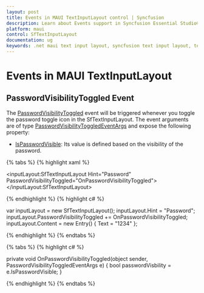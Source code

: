```yaml
---
layout: post
title: Events in MAUI TextInputLayout control | Syncfusion
description: Learn about Events support in Syncfusion Essential Studio® MAUI TextInputLayout control, its elements, and more.
platform: maui
control: SfTextInputLayout
documentation: ug
keywords: .net maui text input layout, syncfusion text input layout, text input layout maui.
---
```


# Events in MAUI TextInputLayout

## PasswordVisibilityToggled Event

The [PasswordVisibilityToggled](https://help.syncfusion.com/cr/maui/Syncfusion.Maui.Core.SfTextInputLayout.html#Syncfusion_Maui_Core_SfTextInputLayout_PasswordVisibilityToggled) event will be triggered whenever you toggle the password toggle icon in the SfTextInputLayout. The event arguments are of type [PasswordVisibilityToggledEventArgs](https://help.syncfusion.com/cr/maui/Syncfusion.Maui.Core.PasswordVisibilityToggledEventArgs.html) and expose the following property:

* [IsPasswordVisible](https://help.syncfusion.com/cr/maui/Syncfusion.Maui.Core.PasswordVisibilityToggledEventArgs.html#Syncfusion_Maui_Core_PasswordVisibilityToggledEventArgs_IsPasswordVisible): Its value is defined based on the visibility of the password.

{% tabs %}
{% highlight xaml %}
    
   <inputLayout:SfTextInputLayout Hint="Password" PasswordVisibilityToggled="OnPasswordVisibilityToggled"> </inputLayout:SfTextInputLayout>

{% endhighlight %}
{% highlight c# %}

   var inputLayout = new SfTextInputLayout(); inputLayout.Hint = "Password"; inputLayout.PasswordVisibilityToggled += OnPasswordVisibilityToggled; inputLayout.Content = new Entry() { Text = "1234" };

{% endhighlight %}
{% endtabs %}

{% tabs %}
{% highlight c# %}
    
private void OnPasswordVisibilityToggled(object sender, PasswordVisibilityToggledEventArgs e)
{
	bool passwordVisbility = e.IsPasswordVisible;
}

{% endhighlight %}
{% endtabs %}
